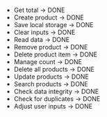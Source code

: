 - Get total -> DONE
- Create product -> DONE
- Save local storage -> DONE
- Clear inputs -> DONE
- Read data -> DONE
- Remove product -> DONE
- Delete product item -> DONE
- Manage count -> DONE
- Delete all products -> DONE
- Update products -> DONE
- Search products -> DONE
- Check data integrity -> DONE
- Check for duplicates -> DONE
- Adjust user inputs -> DONE
